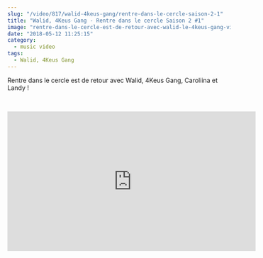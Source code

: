 ```yaml
--- 
slug: "/video/817/walid-4keus-gang/rentre-dans-le-cercle-saison-2-1"
title: "Walid, 4Keus Gang - Rentre dans le cercle Saison 2 #1"
image: "rentre-dans-le-cercle-est-de-retour-avec-walid-le-4keus-gang-video-649.jpg"
date: "2018-05-12 11:25:15"
category:
  - music video
tags:
  - Walid, 4Keus Gang
---
```

<p>Rentre dans le cercle est de retour avec Walid, 4Keus Gang, Caroliina et Landy !</p><br/><p><iframe width="560" height="315" src="https://www.youtube.com/embed/scH8ss_5ZrU" frameborder="0" allow="autoplay; encrypted-media" allowfullscreen></iframe></p>